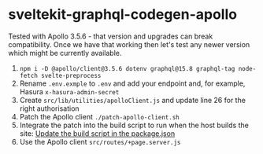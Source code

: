 # sveltekit-graphql-codegen-apollo

Tested with Apollo 3.5.6 - that version and upgrades can break compatibility. Once we have that working then let's test any newer version which might be currently available.

1. `npm i -D @apollo/client@3.5.6 dotenv graphql@15.8 graphql-tag node-fetch svelte-preprocess`
2. Rename `.env.exmple` to `.env` and add your endpoint and, for example, Hasura `x-hasura-admin-secret`
3. Create `src/lib/utilities/apolloClient.js` and update line 26 for the right authorisation
4. Patch the Apollo client `./patch-apollo-client.sh`
5. Integrate the patch into the build script to run when the host builds the site: [Update the build script in the package.json](https://github.com/kasparpalgi/sveltekit-graphql-codegen-apollo/commit/32a2e2c38f1097135a31ddbef3bc4eb1942ca004)
6. Use the Apollo client `src/routes/+page.server.js`
